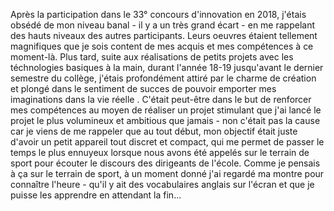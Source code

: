 Après la participation dans le 33° concours d'innovation en 2018, j'étais obsédé de mon niveau banal - il y a un très grand écart - en me rappelant des hauts niveaux des autres participants. 
Leurs oeuvres étaient tellement magnifiques que je sois content de mes acquis et mes compétences à ce moment-là.
Plus tard, suite aux réalisations de petits projets avec les téchnologies basiques à la main, durant l'année 18-19 jusqu'avant le dernier semestre du collège, j'étais profondément 
attiré par le charme de création et plongé dans le sentiment de succes de pouvoir emporter mes imaginations dans la vie réelle . 
C'était peut-être dans le but de renforcer mes compétences au moyen de réaliser un projet stimulant que j'ai lancé le projet le plus volumineux et ambitious que jamais - non c'était pas la cause car 
je viens de me rappeler que au tout début, mon objectif était juste d'avoir un petit appareil tout discret et compact, qui me permet de passer le temps le plus ennuyeux lorsque nous avons été appelés 
sur le terrain de sport pour écouter le discours des dirigeants de l'école. Comme je pensais à ça sur le terrain de sport, à un moment donné j'ai regardé ma montre pour connaître l'heure - qu'il y ait 
des vocabulaires anglais sur l'écran et que je puisse les apprendre en attendant la fin...
